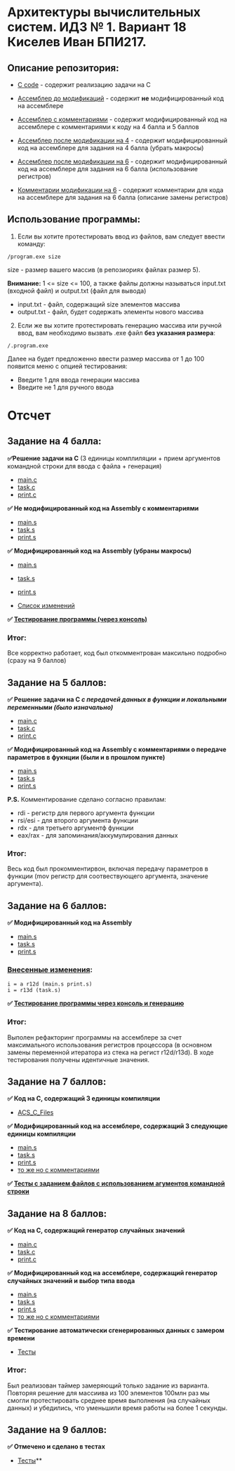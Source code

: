 # Архитектуры вычислительных систем. ИДЗ № 1. Вариант 18 <br/> Киселев Иван БПИ217.

## Описание репозитория:
* [C code](https://github.com/ababism/ACS_HW_1/tree/main/ACS_HW_1/ACS_C_Files) - содержит реализацию задачи на C

* [Ассемблер до модификаций](https://github.com/ababism/ACS_HW_1/tree/main/ACS_HW_1/hw_original) - содержит **не** модифицированный код на ассемблере

* [Ассемблер с комментариями](https://github.com/ababism/ACS_HW_1/tree/main/ACS_HW_1/hw_comments_for_4) - содержит модифицированный код на ассемблере c комментариями к коду на 4 балла и 5 баллов

* [Ассемблер после модификации на 4](https://github.com/ababism/ACS_HW_1/tree/main/ACS_HW_1/hw_moded_after_4) - содержит модифицированный код на ассемблере для задания на 4 балла (убрать макросы)

* [Ассемблер после модификации на 6](https://github.com/ababism/ACS_HW_1/tree/main/ACS_HW_1/hw_moded_after_6) - содержит модифицированный код на ассемблере для задания на 6 балла (использование регистров)

* [Комментарии модификации на 6](https://github.com/ababism/ACS_HW_1/blob/main/ACS_HW_1/hw_moded_after_6/README.md) - содержит комментарии для кода на ассемблере для задания на 6 балла (описание замены регистров)

## Использование программы:
1. Если вы хотите протестировать ввод из файлов, вам следует ввести команду:
```
/program.exe size
```
size - размер вашего массив (в репозиориях файлах размер 5). 

**Внимание:** 1 <= size <= 100, а также файлы должны называться input.txt (входной файл) и output.txt (файл для вывода)
* input.txt - файл,  содержащий size элементов массива
* output.txt - файл, будет содержать элементы нового массива

2. Если же вы хотите протестировать генерацию массива или ручной ввод, вам необходимо вызвать .exe файл **без указания размера**:
```
/.program.exe
```
Далее на будет предложенно ввести размер массива от 1 до 100 появится меню с опцией тестирования:
* Введите 1 для ввода генерации массива
* Введите не 1 для ручного ввода

# Отсчет

## Задание на 4 балла:
**✅Решение задачи на C**  (3 единицы комплиляции + прием аргументов командной строки для ввода с файла + генерация)
* [main.c](https://github.com/ababism/ACS_HW_1/blob/main/ACS_HW_1/ACS_C_Files/main.c)
* [task.c](https://github.com/ababism/ACS_HW_1/blob/main/ACS_HW_1/ACS_C_Files/task.c)
* [print.c](https://github.com/ababism/ACS_HW_1/blob/main/ACS_HW_1/ACS_C_Files/print.c)

**✅ Не модифицированный код на Assembly с комментариями**
* [main.s](https://github.com/ababism/ACS_HW_1/blob/main/ACS_HW_1/hw_comments_for_4/main.s)
* [task.s](https://github.com/ababism/ACS_HW_1/blob/main/ACS_HW_1/hw_comments_for_4/task.s)
* [print.s](https://github.com/ababism/ACS_HW_1/blob/main/ACS_HW_1/hw_comments_for_4/print.s)

**✅ Модифицированный код на Assembly (убраны макросы)**
* [main.s](https://github.com/ababism/ACS_HW_1/blob/main/ACS_HW_1/hw_moded_after_4/main.s)
* [task.s](https://github.com/ababism/ACS_HW_1/blob/main/ACS_HW_1/hw_moded_after_4/task.s)
* [print.s](https://github.com/ababism/ACS_HW_1/blob/main/ACS_HW_1/hw_moded_after_4/print.s)

* [Список изменений](https://github.com/ababism/ACS_HW_1/blob/main/ACS_HW_1/hw_moded_after_4/README.md)

**✅ [Тестирование программы (через консоль)](https://github.com/ababism/ACS_HW_1/blob/main/ACS_HW_1/Tests.md)**

### Итог:

Все корректно работает, код был откомментрован максильно подробно (сразу на 9 баллов)

## Задание на 5 баллов:
**✅ Решение задачи на C *с передачей данных в функции и локальными переменными (было изначально)*** 
* [main.c](https://github.com/ababism/ACS_HW_1/blob/main/ACS_HW_1/ACS_C_Files/main.c)
* [task.c](https://github.com/ababism/ACS_HW_1/blob/main/ACS_HW_1/ACS_C_Files/task.c)
* [print.c](https://github.com/ababism/ACS_HW_1/blob/main/ACS_HW_1/ACS_C_Files/print.c)

**✅ Модифицированный код на Assembly с комментариями о передаче параметров в фукнции (были и в прошлом пункте)**
* [main.s](https://github.com/ababism/ACS_HW_1/blob/main/ACS_HW_1/hw_comments_for_4/main.s)
* [task.s](https://github.com/ababism/ACS_HW_1/blob/main/ACS_HW_1/hw_comments_for_4/task.s)
* [print.s](https://github.com/ababism/ACS_HW_1/blob/main/ACS_HW_1/hw_comments_for_4/print.s)

**P.S.** Комментирование сделано согласно правилам:
 * rdi - регистр для первого аргумента функции
 * rsi/esi - для второго аргумента функции
 * rdx - для третьего аргументф функции
 * eax/rax - для запоминания/аккумулирования данных
 

### Итог:

Весь код был прокомментирвон, включая передачу параметров в функции (mov регистр для соотвествующего аргумента, значение аргумента).

## Задание на 6 баллов:

**✅ Модифицированный код на Assembly**
* [main.s](https://github.com/ababism/ACS_HW_1/blob/main/ACS_HW_1/hw_moded_after_6/main.s)
* [task.s](https://github.com/ababism/ACS_HW_1/blob/main/ACS_HW_1/hw_moded_after_6/task.s)
* [print.s](https://github.com/ababism/ACS_HW_1/blob/main/ACS_HW_1/hw_moded_after_6/print.s)


### [Внесенные изменения](https://github.com/ababism/ACS_HW_1/blob/main/ACS_HW_1/hw_moded_after_6/README.md):
``` assembly
i = а r12d (main.s print.s)
i = r13d (task.s)
```

**✅ [Тестирование программы через консоль и генерацию](https://github.com/ababism/ACS_HW_1/blob/main/ACS_HW_1/Tests.md)**

### Итог:

Выполен рефакторинг программы на ассемблере за счет максимального использования регистров процессора (в основном замены переменной итератора из стека на регист r12d/r13d). В ходе тестирования получены идентичные значения.

## Задание на 7 баллов:

**✅ Код на C, содержащий 3 единицы компиляции** 
* [ACS_C_Files](https://github.com/ababism/ACS_HW_1/tree/main/ACS_HW_1/ACS_C_Files)

**✅ Модифицированный код на ассемблере, содержащий 3 следующие единицы компиляции**
* [main.s](https://github.com/ababism/ACS_HW_1/blob/main/ACS_HW_1/hw_moded_after_6/main.s)
* [task.s](https://github.com/ababism/ACS_HW_1/blob/main/ACS_HW_1/hw_moded_after_6/task.s)
* [print.s](https://github.com/ababism/ACS_HW_1/blob/main/ACS_HW_1/hw_moded_after_6/print.s)
* [то же но с комментариями](https://github.com/ababism/ACS_HW_1/tree/main/ACS_HW_1/hw_comments_for_4)

**✅ [Тесты с заданием файлов с использованием агументов командной строки](https://github.com/ababism/ACS_HW_1/blob/main/ACS_HW_1/Tests.md)**

## Задание на 8 баллов:

**✅ Код на C, содержащий генератор случайных значений** 
* [main.c](https://github.com/ababism/ACS_HW_1/blob/main/ACS_HW_1/ACS_C_Files/main.c)
* [task.c](https://github.com/ababism/ACS_HW_1/blob/main/ACS_HW_1/ACS_C_Files/task.c)
* [print.c](https://github.com/ababism/ACS_HW_1/blob/main/ACS_HW_1/ACS_C_Files/print.c)

**✅ Модифицированный код на ассемблере, содержащий генератор случайных значений и выбор типа ввода**
* [main.s](https://github.com/ababism/ACS_HW_1/blob/main/ACS_HW_1/hw_moded_after_6/main.s)
* [task.s](https://github.com/ababism/ACS_HW_1/blob/main/ACS_HW_1/hw_moded_after_6/task.s)
* [print.s](https://github.com/ababism/ACS_HW_1/blob/main/ACS_HW_1/hw_moded_after_6/print.s)
* [то же но с комментариями](https://github.com/ababism/ACS_HW_1/tree/main/ACS_HW_1/hw_comments_for_4)

**✅ Тестирование автоматически сгенерированных данных с замером времени**
* [Тесты](https://github.com/ababism/ACS_HW_1/blob/main/ACS_HW_1/Tests.md)


### Итог:

Был реализован таймер замеряющий только задание из варианта. Повторяя решение для массиива из 100 элементов 100млн раз мы смогли протестировать среднее время выполнения (на случайных данных) и убедились, что уменьшили время работы на более 1 секунды.

## Задание на 9 баллов:
**✅ Отмечено и сделано в тестах**
* [Тесты](https://github.com/ababism/ACS_HW_1/blob/main/ACS_HW_1/Tests.md)**
